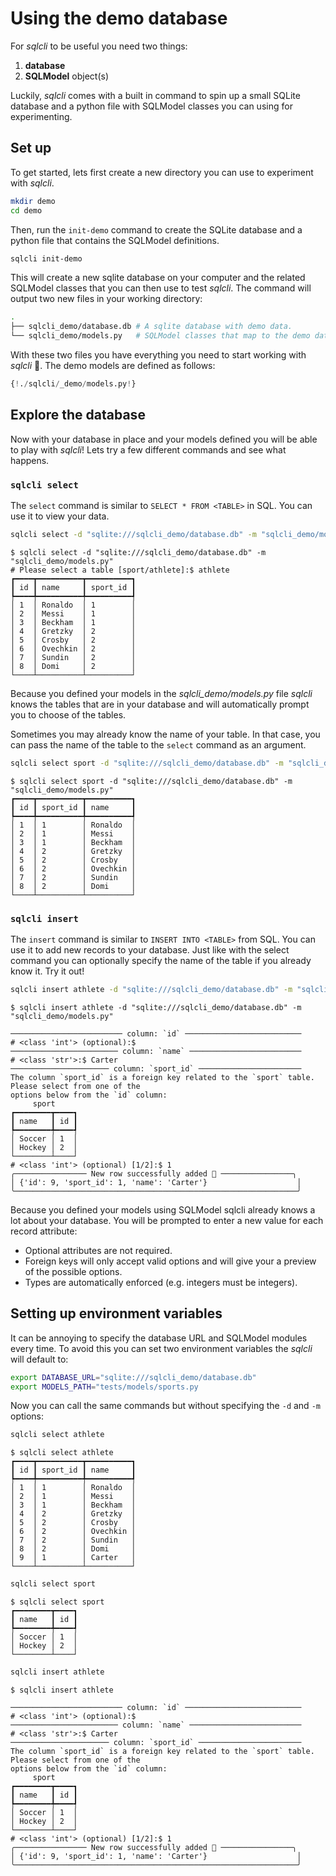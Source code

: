 # Using the demo database

For *sqlcli* to be useful you need two things:

1. **database**
2. **SQLModel** object(s)

Luckily, *sqlcli* comes with a built in command to spin up a small SQLite database and a python file with SQLModel classes you can using for experimenting. 

## Set up

To get started, lets first create a new directory you can use to experiment with *sqlcli*.

```bash
mkdir demo
cd demo
```

Then, run the `init-demo` command to create the SQLite database and a python file that contains the SQLModel definitions.
    
```bash
sqlcli init-demo
```

This will create a new sqlite database on your computer and the related SQLModel classes that you can then use to test *sqlcli*. The command will output two new files in your working directory:

```bash
.
├── sqlcli_demo/database.db # A sqlite database with demo data.
└── sqlcli_demo/models.py   # SQLModel classes that map to the demo database.
```

With these two files you have everything you need to start working with *sqlcli* 🎉. The demo models are defined as follows:

```Python title="sqlcli_demo/models.py" linenums="1"
{!./sqlcli/_demo/models.py!}
```

## Explore the database

Now with your database in place and your models defined you will be able to
play with *sqlcli*! Lets try a few different commands and see what happens.

### `sqlcli select`

The `select` command is similar to `SELECT * FROM <TABLE>` in SQL. You can use it to view your data.

```bash
sqlcli select -d "sqlite:///sqlcli_demo/database.db" -m "sqlcli_demo/models.py"
```

<div class="termy">

```console
$ sqlcli select -d "sqlite:///sqlcli_demo/database.db" -m "sqlcli_demo/models.py"
# Please select a table [sport/athlete]:$ athlete
┏━━━━┳━━━━━━━━━━┳━━━━━━━━━━┓
┃ id ┃ name     ┃ sport_id ┃
┡━━━━╇━━━━━━━━━━╇━━━━━━━━━━┩
│ 1  │ Ronaldo  │ 1        │
│ 2  │ Messi    │ 1        │
│ 3  │ Beckham  │ 1        │
│ 4  │ Gretzky  │ 2        │
│ 5  │ Crosby   │ 2        │
│ 6  │ Ovechkin │ 2        │
│ 7  │ Sundin   │ 2        │
│ 8  │ Domi     │ 2        │
└────┴──────────┴──────────┘
```

</div>

Because you defined your models in the *sqlcli_demo/models.py* file *sqlcli* knows the tables that are in your database and will automatically prompt you to choose of the tables.

Sometimes you may already know the name of your table. In that case, you can pass the name of the table to the `select` command as an argument.

```bash
sqlcli select sport -d "sqlite:///sqlcli_demo/database.db" -m "sqlcli_demo/models.py"
```

<div class="termy">

```console
$ sqlcli select sport -d "sqlite:///sqlcli_demo/database.db" -m "sqlcli_demo/models.py"
┏━━━━┳━━━━━━━━━━┳━━━━━━━━━━┓
┃ id ┃ sport_id ┃ name     ┃
┡━━━━╇━━━━━━━━━━╇━━━━━━━━━━┩
│ 1  │ 1        │ Ronaldo  │
│ 2  │ 1        │ Messi    │
│ 3  │ 1        │ Beckham  │
│ 4  │ 2        │ Gretzky  │
│ 5  │ 2        │ Crosby   │
│ 6  │ 2        │ Ovechkin │
│ 7  │ 2        │ Sundin   │
│ 8  │ 2        │ Domi     │
└────┴──────────┴──────────┘
```

</div>

### `sqlcli insert`

The `insert` command is similar to `INSERT INTO <TABLE>` from SQL. You can use it to add new records to your database. Just like with the select command you can optionally specify the name of the table if you already know it. Try it out!

```bash
sqlcli insert athlete -d "sqlite:///sqlcli_demo/database.db" -m "sqlcli_demo/models.py"
```

<div class="termy">

```console
$ sqlcli insert athlete -d "sqlite:///sqlcli_demo/database.db" -m "sqlcli_demo/models.py"

───────────────────────── column: `id` ──────────────────────────
# <class 'int'> (optional):$ 
──────────────────────── column: `name` ─────────────────────────
# <class 'str'>:$ Carter 
────────────────────── column: `sport_id` ───────────────────────
The column `sport_id` is a foreign key related to the `sport` table. Please select from one of the 
options below from the `id` column:
     sport     
┏━━━━━━━━┳━━━━┓
┃ name   ┃ id ┃
┡━━━━━━━━╇━━━━┩
│ Soccer │ 1  │
│ Hockey │ 2  │
└────────┴────┘
# <class 'int'> (optional) [1/2]:$ 1
╭──────────────── New row successfully added 🎉 ────────────────╮
│ {'id': 9, 'sport_id': 1, 'name': 'Carter'}                    │
╰───────────────────────────────────────────────────────────────╯
```

</div>

Because you defined your models using SQLModel sqlcli already knows a lot about your database. You will be prompted to enter a new value for each record attribute:

- Optional attributes are not required.
- Foreign keys will only accept valid options and will give your a preview of the possible options.
- Types are automatically enforced (e.g. integers must be integers).

## Setting up environment variables

It can be annoying to specify the database URL and SQLModel modules every time. To avoid this you can set two environment variables the *sqlcli* will default to:

```bash
export DATABASE_URL="sqlite:///sqlcli_demo/database.db"
export MODELS_PATH="tests/models/sports.py
```

Now you can call the same commands but without specifying the `-d` and `-m` options:

```bash
sqlcli select athlete
```
<div class="termy">

```console
$ sqlcli select athlete
┏━━━━┳━━━━━━━━━━┳━━━━━━━━━━┓
┃ id ┃ sport_id ┃ name     ┃
┡━━━━╇━━━━━━━━━━╇━━━━━━━━━━┩
│ 1  │ 1        │ Ronaldo  │
│ 2  │ 1        │ Messi    │
│ 3  │ 1        │ Beckham  │
│ 4  │ 2        │ Gretzky  │
│ 5  │ 2        │ Crosby   │
│ 6  │ 2        │ Ovechkin │
│ 7  │ 2        │ Sundin   │
│ 8  │ 2        │ Domi     │
│ 9  │ 1        │ Carter   │
└────┴──────────┴──────────┘
```

</div>

```bash
sqlcli select sport
```

<div class="termy">

```console
$ sqlcli select sport
┏━━━━━━━━┳━━━━┓
┃ name   ┃ id ┃
┡━━━━━━━━╇━━━━┩
│ Soccer │ 1  │
│ Hockey │ 2  │
└────────┴────┘
```

</div>

```bash
sqlcli insert athlete
```

<div class="termy">

```console
$ sqlcli insert athlete

───────────────────────── column: `id` ──────────────────────────
# <class 'int'> (optional):$ 
──────────────────────── column: `name` ─────────────────────────
# <class 'str'>:$ Carter 
────────────────────── column: `sport_id` ───────────────────────
The column `sport_id` is a foreign key related to the `sport` table. Please select from one of the 
options below from the `id` column:
     sport     
┏━━━━━━━━┳━━━━┓
┃ name   ┃ id ┃
┡━━━━━━━━╇━━━━┩
│ Soccer │ 1  │
│ Hockey │ 2  │
└────────┴────┘
# <class 'int'> (optional) [1/2]:$ 1
╭──────────────── New row successfully added 🎉 ────────────────╮
│ {'id': 9, 'sport_id': 1, 'name': 'Carter'}                    │
╰───────────────────────────────────────────────────────────────╯
```

</div>